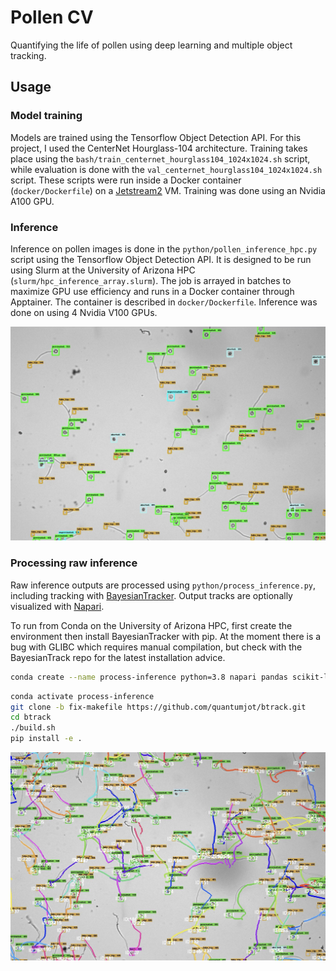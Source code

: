 # Pollen CV
Quantifying the life of pollen using deep learning and multiple object tracking.

## Usage

### Model training
Models are trained using the Tensorflow Object Detection API. For this project, I used the CenterNet Hourglass-104 architecture. Training takes place using the `bash/train_centernet_hourglass104_1024x1024.sh` script, while evaluation is done with the `val_centernet_hourglass104_1024x1024.sh` script. These scripts were run inside a Docker container (`docker/Dockerfile`) on a [Jetstream2](https://jetstream-cloud.org/index.html) VM. Training was done using an Nvidia A100 GPU.

### Inference
Inference on pollen images is done in the `python/pollen_inference_hpc.py` script using the Tensorflow Object Detection API. It is designed to be run using Slurm at the University of Arizona HPC (`slurm/hpc_inference_array.slurm`). The job is arrayed in batches to maximize GPU use efficiency and runs in a Docker container through Apptainer. The container is described in `docker/Dockerfile`. Inference was done on using 4 Nvidia V100 GPUs.

![Example inference output](/data/img/pollen_object_detection_output.jpg)

### Processing raw inference
Raw inference outputs are processed using `python/process_inference.py`, including tracking with [BayesianTracker](https://github.com/quantumjot/BayesianTracker). Output tracks are optionally visualized with [Napari](https://napari.org/stable/).

To run from Conda on the University of Arizona HPC, first create the environment then install BayesianTracker with pip. At the moment there is a bug with GLIBC which requires manual compilation, but check with the BayesianTrack repo for the latest installation advice.
```bash
conda create --name process-inference python=3.8 napari pandas scikit-learn
```

```bash
conda activate process-inference
git clone -b fix-makefile https://github.com/quantumjot/btrack.git
cd btrack
./build.sh
pip install -e .
```
![Multiple object tracking example](/data/img/multiple_object_tracking.jpg)
